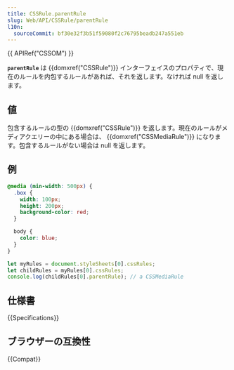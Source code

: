 ```yaml
---
title: CSSRule.parentRule
slug: Web/API/CSSRule/parentRule
l10n:
  sourceCommit: bf30e32f3b51f59080f2c76795beadb247a551eb
---
```


{{ APIRef("CSSOM") }}

**`parentRule`** は {{domxref("CSSRule")}} インターフェイスのプロパティで、現在のルールを内包するルールがあれば、それを返します。なければ null を返します。

## 値

包含するルールの型の {{domxref("CSSRule")}} を返します。現在のルールがメディアクエリーの中にある場合は、 {{domxref("CSSMediaRule")}} になります。包含するルールがない場合は null を返します。

## 例

```css
@media (min-width: 500px) {
  .box {
    width: 100px;
    height: 200px;
    background-color: red;
  }

  body {
    color: blue;
  }
}
```

```js
let myRules = document.styleSheets[0].cssRules;
let childRules = myRules[0].cssRules;
console.log(childRules[0].parentRule); // a CSSMediaRule
```

## 仕様書

{{Specifications}}

## ブラウザーの互換性

{{Compat}}
